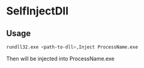 # SelfInjectDll

## Usage
```sh
rundll32.exe <path-to-dll>,Inject ProcessName.exe
```
Then <path-to-dll> will be injected into ProcessName.exe
